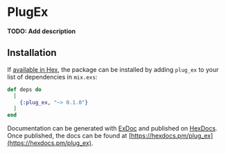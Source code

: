 # PlugEx

**TODO: Add description**

## Installation

If [available in Hex](https://hex.pm/docs/publish), the package can be installed
by adding `plug_ex` to your list of dependencies in `mix.exs`:

```elixir
def deps do
  [
    {:plug_ex, "~> 0.1.0"}
  ]
end
```

Documentation can be generated with [ExDoc](https://github.com/elixir-lang/ex_doc)
and published on [HexDocs](https://hexdocs.pm). Once published, the docs can
be found at [https://hexdocs.pm/plug_ex](https://hexdocs.pm/plug_ex).


